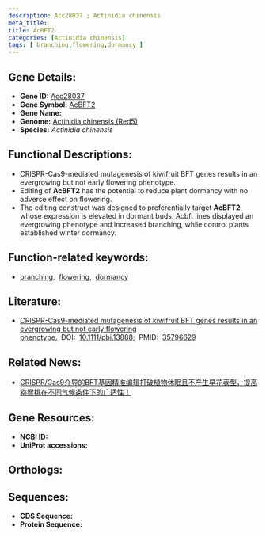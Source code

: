 ```yaml
---
description: Acc28037 ; Actinidia chinensis
meta_title:
title: AcBFT2
categories: [Actinidia chinensis]
tags: [ branching,flowering,dormancy ]
---
```


## Gene Details:
- **Gene ID:**	[Acc28037]()
- **Gene Symbol:** <u> AcBFT2 </u>
- **Gene Name:** 
- **Genome:** [Actinidia chinensis (Red5)]()
- **Species:** *Actinidia chinensis*

## Functional Descriptions:
   - CRISPR-Cas9-mediated mutagenesis of kiwifruit BFT genes results in an evergrowing but not early flowering phenotype.
   - Editing of **AcBFT2** has the potential to reduce plant dormancy with no adverse effect on flowering.
   - The editing construct was designed to preferentially target **AcBFT2**, whose expression is elevated in dormant buds. Acbft lines displayed an evergrowing phenotype and increased branching, while control plants established winter dormancy.

## Function-related keywords:
   - [branching](/tags/branching/),&nbsp;&nbsp;[flowering](/tags/flowering/),&nbsp;&nbsp;[dormancy](/tags/dormancy/)

## Literature:
   - [CRISPR-Cas9-mediated mutagenesis of kiwifruit BFT genes results in an evergrowing but not early flowering phenotype.]( https://onlinelibrary.wiley.com/doi/10.1111/pbi.13888)&nbsp;&nbsp;DOI:&nbsp;&nbsp;[10.1111/pbi.13888](https://onlinelibrary.wiley.com/doi/10.1111/pbi.13888);&nbsp;&nbsp;PMID:&nbsp;&nbsp;[35796629](https://pubmed.ncbi.nlm.nih.gov/35796629/)

## Related News:
   - [CRISPR/Cas9介导的BFT基因精准编辑打破植物休眠且不产生早花表型，提高猕猴桃在不同气候条件下的广适性！](https://mp.weixin.qq.com/s?__biz=MzIyOTY2NDYyNQ==&mid=2247546883&idx=5&sn=171ef4f450237fef7aed41b56dd8f8a4&chksm=e8bd4a1ddfcac30b0e494bdd22643a09fa2e48defa54ba35369050e214aa4d6fc8bf26cff539&scene=27#wechat_redirect)

## Gene Resources:
- **NCBI ID:**  [](https://www.ncbi.nlm.nih.gov/gene/?term=)
- **UniProt accessions:** [](https://www.uniprot.org/uniprotkb//entry)

## Orthologs:

## Sequences:
- **CDS Sequence:**
- **Protein Sequence:**
